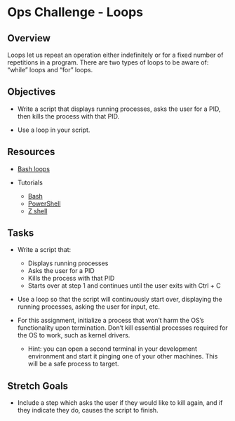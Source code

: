# Ops Challenge - Loops

## Overview

Loops let us repeat an operation either indefinitely or for a fixed number of repetitions in a program. There are two types of loops to be aware of: “while” loops and “for” loops.

## Objectives

* Write a script that displays running processes, asks the user for a PID, then kills the process with that PID.

* Use a loop in your script.

## Resources
* [Bash loops](https://ryanstutorials.net/bash-scripting-tutorial/bash-loops.php)

* Tutorials
  * [Bash](https://codefellows.github.io/ops-201-guide/curriculum/class-05/challenges/demo/bash.html)
  * [PowerShell](https://codefellows.github.io/ops-201-guide/curriculum/class-05/challenges/demo/powershell.html)
  * [Z shell](https://codefellows.github.io/ops-201-guide/curriculum/class-05/challenges/demo/zsh.html)

## Tasks
  * Write a script that:
    - Displays running processes
    - Asks the user for a PID
    - Kills the process with that PID
    - Starts over at step 1 and continues until the user exits with Ctrl + C

  * Use a loop so that the script will continuously start over, displaying the running processes, asking the user for input, etc.

  * For this assignment, initialize a process that won’t harm the OS’s functionality upon termination. Don’t kill essential processes required for the OS to work, such as kernel drivers.
      - Hint: you can open a second terminal in your development environment and start it pinging one of your other machines. This will be a safe process to target.

## Stretch Goals
* Include a step which asks the user if they would like to kill again, and if they indicate they do, causes the script to finish.

